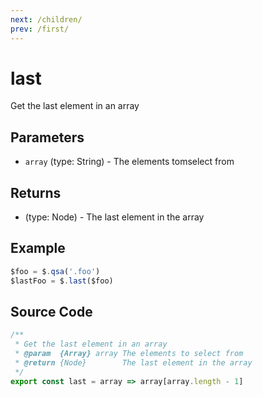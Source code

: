 ```yaml
---
next: /children/
prev: /first/
---
```


# last

Get the last element in an array

## Parameters

- `array` (type: String) - The elements tomselect from

## Returns

- (type: Node) - The last element in the array

## Example

```js
$foo = $.qsa('.foo')
$lastFoo = $.last($foo)
```

## Source Code

```js
/**
 * Get the last element in an array
 * @param  {Array} array The elements to select from
 * @return {Node}        The last element in the array
 */
export const last = array => array[array.length - 1]
```
